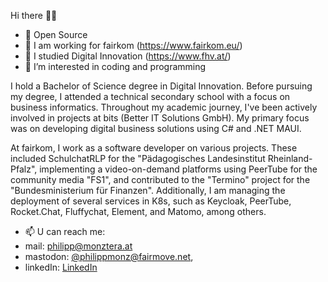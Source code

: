 Hi there 👋🌞

- 💞️ Open Source
- 🏢 I am working for fairkom (https://www.fairkom.eu/)
- 📐 I studied Digital Innovation (https://www.fhv.at/)
- 👀 I’m interested in coding and programming

I hold a Bachelor of Science degree in Digital Innovation. Before pursuing my degree, I attended a technical secondary school with a focus on business informatics. Throughout my academic journey, I've been actively involved in projects at bits (Better IT Solutions GmbH). My primary focus was on developing digital business solutions using C# and .NET MAUI.

At fairkom, I work as a software developer on various projects. These included SchulchatRLP for the "Pädagogisches Landesinstitut Rheinland-Pfalz", implementing a video-on-demand platforms using PeerTube for the community media "FS1", and contributed to the "Termino" project for the "Bundesministerium für Finanzen". Additionally, I am managing the deployment of several services in K8s, such as Keycloak, PeerTube, Rocket.Chat, Fluffychat, Element, and Matomo, among others.

- 📫 U can reach me: 
- mail: philipp@monztera.at 
- mastodon: [@philippmonz@fairmove.net](https://fairmove.net/@philippmonz), 
- linkedIn: [LinkedIn](https://at.linkedin.com/in/philipp-monz-8a281a16b)

<!-- These are GitHub statistics 
<p>
<img src="https://github-readme-stats-git-masterrstaa-rickstaa.vercel.app/api?username=biowilli&show_icons=true&theme=dracula&locale=en" alt="biowilli" />
<img src="https://github-readme-stats-git-masterrstaa-rickstaa.vercel.app/api/top-langs?username=simwai&show_icons=true&theme=dracula&locale=en&layout=compact" alt="biowilli" />
</p>
<p align="left"> <img src="https://komarev.com/ghpvc/?username=biowilli&label=Profile%20Views&color=a36fe2&style=plastic" alt="biowilli" /> </p>
-->
